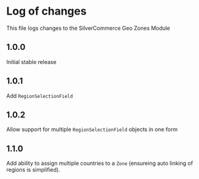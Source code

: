 # Log of changes

This file logs changes to the SilverCommerce Geo Zones Module

## 1.0.0

Initial stable release

## 1.0.1

Add `RegionSelectionField`

## 1.0.2

Allow support for multiple `RegionSelectionField` objects in one form

## 1.1.0

Add ability to assign multiple countries to a `Zone` (ensureing auto
linking of regions is simplified).